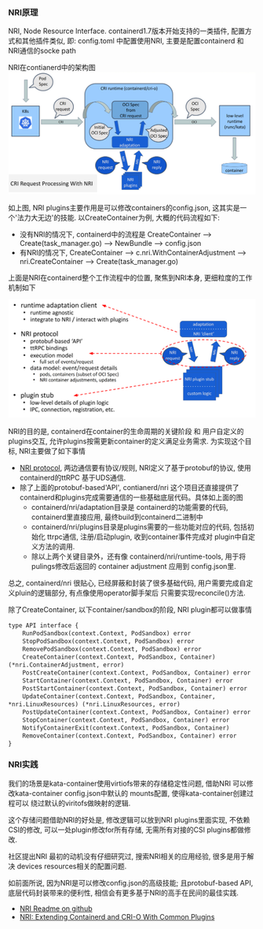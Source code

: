 ### NRI原理

NRI, Node Resource Interface. containerd1.7版本开始支持的一类插件, 配置方式和其他插件类似, 即: config.toml 中配置使用NRI, 主要是配置containerd 和 NRI通信的socke path

NRI在contianerd中的架构图
![nri](../pics/nri.png)

如上图, NRI plugins主要作用是可以修改containers的config.json, 这其实是一个'法力大无边'的技能. 以CreateContainer为例, 大概的代码流程如下:

- 没有NRI的情况下, containerd中的流程是 CreateContainer --> Create(task_manager.go) --> NewBundle --> config.json
- 有NRI的情况下, CreateContainer --> c.nri.WithContainerAdjustment --> nri.CreateContainer --> Create(task_manager.go)

上面是NRI在containerd整个工作流程中的位置, 聚焦到NRI本身, 更细粒度的工作机制如下

![nri-details](../pics/nri-details.png)

NRI的目的是, containerd在container的生命周期的关键阶段 和 用户自定义的plugins交互, 允许plugins按需更新container的定义满足业务需求. 为实现这个目标, NRI主要做了如下事情

- [NRI protocol](https://github.com/containerd/nri/blob/main/pkg/api), 两边通信要有协议/规则, NRI定义了基于protobuf的协议, 使用containerd的ttRPC 基于UDS通信.
- 除了上面的protobuf-based'API', contianerd/nri 这个项目还直接提供了 containerd和plugins完成需要通信的一些基础底层代码。具体如上面的图
  - containerd/nri/adaptation目录是 containerd的功能需要的代码, containerd里直接应用, 最终build到containerd二进制中
  - containerd/nri/plugins目录是plugins需要的一些功能对应的代码, 包括初始化 ttrpc通信, 注册/启动plugin, 收到container事件完成对 plugin中自定义方法的调用.
  - 除以上两个关键目录外，还有像 containerd/nri/runtime-tools, 用于将 pulings修改后返回的 container adjustment 应用到 config.json里.

总之, containerd/nri 很贴心, 已经屏蔽和封装了很多基础代码, 用户需要完成自定义pluin的逻辑部分, 有点像使用operator脚手架后 只需要实现reconcile()方法.


除了CreateContainer, 以下container/sandbox的阶段, NRI plugin都可以做事情
```
type API interface {
	RunPodSandbox(context.Context, PodSandbox) error
	StopPodSandbox(context.Context, PodSandbox) error
	RemovePodSandbox(context.Context, PodSandbox) error
	CreateContainer(context.Context, PodSandbox, Container) (*nri.ContainerAdjustment, error)
	PostCreateContainer(context.Context, PodSandbox, Container) error
	StartContainer(context.Context, PodSandbox, Container) error
	PostStartContainer(context.Context, PodSandbox, Container) error
	UpdateContainer(context.Context, PodSandbox, Container, *nri.LinuxResources) (*nri.LinuxResources, error)
	PostUpdateContainer(context.Context, PodSandbox, Container) error
	StopContainer(context.Context, PodSandbox, Container) error
	NotifyContainerExit(context.Context, PodSandbox, Container)
	RemoveContainer(context.Context, PodSandbox, Container) error
}
```

### NRI实践

我们的场景是kata-container使用virtiofs带来的存储稳定性问题, 借助NRI 可以修改kata-container config.json中默认的 mounts配置, 使得kata-container创建过程可以 绕过默认的viritofs做映射的逻辑.

这个存储问题借助NRI的好处是, 修改逻辑可以放到NRI plugins里面实现, 不依赖CSI的修改, 可以一处plugin修改for所有存储, 无需所有对接的CSI plugins都做修改.

社区提出NRI 最初的动机没有仔细研究过, 搜索NRI相关的应用经验, 很多是用于解决 devices resources相关的配置问题.

如前面所说, 因为NRI是可以修改config.json的高级技能; 且protobuf-based API, 底层代码封装带来的便利性, 相信会有更多基于NRI的高手在民间的最佳实践.


- [NRI Readme on github](https://github.com/containerd/nri)
- [NRI: Extending Containerd and CRI-O With Common Plugins](https://www.youtube.com/watch?v=BOaW99BFbdA)
